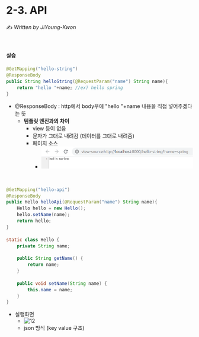 # 2-3. API

:writing_hand: *Written by JiYoung-Kwon*

<br/>

#### 실습

```java
@GetMapping("hello-string")
@ResponseBody
public String helloString(@RequestParam("name") String name){
    return "hello "+name; //ex) hello spring
}
```

* @ResponseBody : http에서 body부에 "hello "+name 내용을 직접 넣어주겠다는 뜻
  * **템플릿 엔진과의 차이**
    * view 등이 없음
    * 문자가 그대로 내려감 (데이터를 그대로 내려줌)
    * 페이지 소스
      * ![image-20210215194709282](https://github.com/JiYoung-Kwon/Learn-Inflearn-Spring/blob/main/images/11.png)

<br/>

```java
@GetMapping("hello-api")
@ResponseBody
public Hello helloApi(@RequestParam("name") String name){
    Hello hello = new Hello();
    hello.setName(name);
    return hello;
}

static class Hello {
    private String name;

    public String getName() {
        return name;
    }

    public void setName(String name) {
        this.name = name;
    }
}
```

* 실행화면
  * ![12](C:\Users\JJIYOM\Desktop\취업\Learn-Inflearn-Spring\images\12.png)
  * json 방식 (key value 구조)

